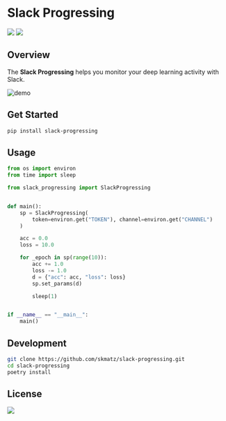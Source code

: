 # Slack Progressing

[![](https://img.shields.io/travis/skmatz/slack-progressing)](https://travis-ci.org/skmatz/slack-progressing)
[![](https://app.fossa.io/api/projects/git%2Bgithub.com%2Fskmatz%2Fslack-progressing.svg?type=shield)](https://app.fossa.io/projects/git%2Bgithub.com%2Fskmatz%2Fslack-progressing?ref=badge_shield)

## Overview

The **Slack Progressing** helps you monitor your deep learning activity with Slack.

![demo](https://i.imgur.com/iPM0FxP.gif)

## Get Started

```bash
pip install slack-progressing
```

## Usage

```python
from os import environ
from time import sleep

from slack_progressing import SlackProgressing


def main():
    sp = SlackProgressing(
        token=environ.get("TOKEN"), channel=environ.get("CHANNEL")
    )

    acc = 0.0
    loss = 10.0

    for _epoch in sp(range(10)):
        acc += 1.0
        loss -= 1.0
        d = {"acc": acc, "loss": loss}
        sp.set_params(d)

        sleep(1)


if __name__ == "__main__":
    main()
```

## Development

```bash
git clone https://github.com/skmatz/slack-progressing.git
cd slack-progressing
poetry install
```


## License
[![](https://app.fossa.io/api/projects/git%2Bgithub.com%2Fskmatz%2Fslack-progressing.svg?type=large)](https://app.fossa.io/projects/git%2Bgithub.com%2Fskmatz%2Fslack-progressing?ref=badge_large)
